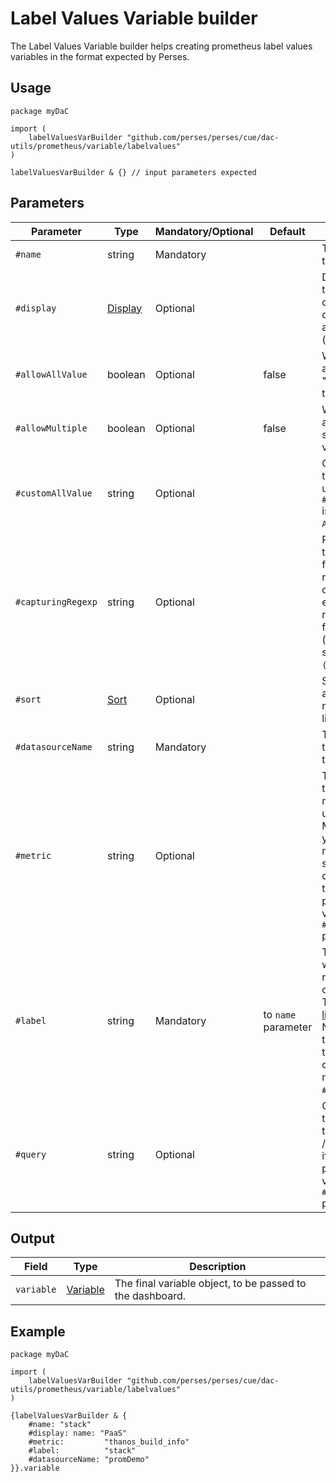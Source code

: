 # Label Values Variable builder

The Label Values Variable builder helps creating prometheus label values variables in the format expected by Perses.

## Usage

```cue
package myDaC

import (
	labelValuesVarBuilder "github.com/perses/perses/cue/dac-utils/prometheus/variable/labelvalues"
)

labelValuesVarBuilder & {} // input parameters expected
```

## Parameters

| Parameter          | Type                                                            | Mandatory/Optional | Default             | Description                                                                                                                                                                           |
|--------------------|-----------------------------------------------------------------|--------------------|---------------------|---------------------------------------------------------------------------------------------------------------------------------------------------------------------------------------|
| `#name`            | string                                                          | Mandatory          |                     | The name of this variable.                                                                                                                                                            |
| `#display`         | [Display](../../../../api/variable.md#display-specification)    | Optional           |                     | Display object to tune the display name, description and visibility (show/hide).                                                                                                      |
| `#allowAllValue`   | boolean                                                         | Optional           | false               | Whether to append the "All" value to the list.                                                                                                                                        |
| `#allowMultiple`   | boolean                                                         | Optional           | false               | Whether to allow multi-selection of values.                                                                                                                                           |
| `#customAllValue`  | string                                                          | Optional           |                     | Custom value that will be used if `#allowAllValue` is true and if `All` is selected.                                                                                                  |
| `#capturingRegexp` | string                                                          | Optional           |                     | Regexp used to catch and filter the results of the query. If empty, then nothing is filtered (equivalent of setting it to `(.*)`).                                                    |
| `#sort`            | [Sort](../../../../api/variable.md#list-variable-specification) | Optional           |                     | Sort method to apply when rendering the list of values.                                                                                                                               |
| `#datasourceName`  | string                                                          | Mandatory          |                     | The name of the datasource to query.                                                                                                                                                  |
| `#metric`          | string                                                          | Optional           |                     | The name of the source metric to be used. /!\ Mandatory if you want to rely on the standard query pattern, thus didn't provide a value to the `#query` parameter.                     |
| `#label`           | string                                                          | Mandatory          | to `name` parameter | The label from which to retrieve the list of values. /!\ The [filter library](../filter.md) does NOT rely on this parameter to build the corresponding matcher, only `#name` is used. |
| `#query`           | string                                                          | Optional           |                     | Custom query to be used for this variable. /!\ Mandatory if you didn't provide a value to the `#metric` parameter.                                                                    |

## Output

| Field      | Type                                                           | Description                                               |
|------------|----------------------------------------------------------------|-----------------------------------------------------------|
| `variable` | [Variable](../../../../api/variable.md#variable-specification) | The final variable object, to be passed to the dashboard. |

## Example

```cue
package myDaC

import (
	labelValuesVarBuilder "github.com/perses/perses/cue/dac-utils/prometheus/variable/labelvalues"
)

{labelValuesVarBuilder & {
	#name: "stack"
	#display: name: "PaaS"
	#metric:         "thanos_build_info"
	#label:          "stack"
	#datasourceName: "promDemo"
}}.variable
```
